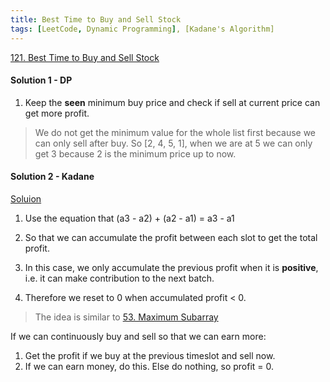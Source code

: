 ```yaml
---
title: Best Time to Buy and Sell Stock
tags: [LeetCode, Dynamic Programming], [Kadane's Algorithm]
---
```


[121. Best Time to Buy and Sell Stock](https://leetcode.com/problems/best-time-to-buy-and-sell-stock/)
#### Solution 1 - DP
1. Keep the **seen** minimum buy price and check if sell at current price can get more profit.
> We do not get the minimum value for the whole list first because we can only sell after buy.
> So [2, 4, 5, 1], when we are at 5 we can only get 3 because 2 is the minimum price up to now.

#### Solution 2 - Kadane
[Soluion](https://leetcode.com/problems/best-time-to-buy-and-sell-stock/discuss/39038/Kadane's-Algorithm-Since-no-one-has-mentioned-about-this-so-far-%3A\)-\(In-case-if-interviewer-twists-the-input\))
1. Use the equation that (a3 - a2) + (a2 - a1) = a3 - a1

1. So that we can accumulate the profit between each slot to get the total profit.

1. In this case, we only accumulate the previous profit when it is **positive**, i.e. it can make contribution to the next batch.

1. Therefore we reset to 0 when accumulated profit < 0.
> The idea is similar to [53. Maximum Subarray](2020-06-26-Maximum%20Subarray.md)


If we can continuously buy and sell so that we can earn more:
1. Get the profit if we buy at the previous timeslot and sell now.  
1. If we can earn money, do this. Else do nothing, so profit = 0.  